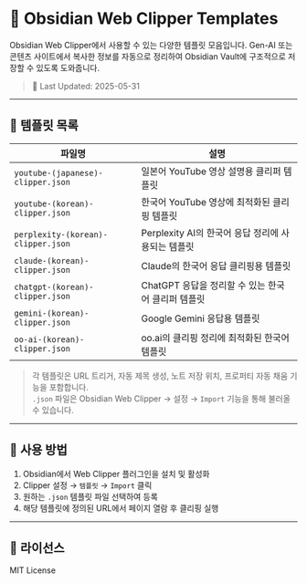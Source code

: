 # 📎 Obsidian Web Clipper Templates

Obsidian Web Clipper에서 사용할 수 있는 다양한 템플릿 모음입니다. Gen-AI 또는 콘텐츠 사이트에서 복사한 정보를 자동으로 정리하여 Obsidian Vault에 구조적으로 저장할 수 있도록 도와줍니다.

> 📅 Last Updated: 2025-05-31

---

## 🧩 템플릿 목록

| 파일명 | 설명 |
|--------|------|
| `youtube-(japanese)-clipper.json` | 일본어 YouTube 영상 설명용 클리퍼 템플릿 |
| `youtube-(korean)-clipper.json` | 한국어 YouTube 영상에 최적화된 클리핑 템플릿 |
| `perplexity-(korean)-clipper.json` | Perplexity AI의 한국어 응답 정리에 사용되는 템플릿 |
| `claude-(korean)-clipper.json` | Claude의 한국어 응답 클리핑용 템플릿 |
| `chatgpt-(korean)-clipper.json` | ChatGPT 응답을 정리할 수 있는 한국어 클리퍼 템플릿 |
| `gemini-(korean)-clipper.json` | Google Gemini 응답용 템플릿 |
| `oo-ai-(korean)-clipper.json` | oo.ai의 클리핑 정리에 최적화된 한국어 템플릿 |

> 각 템플릿은 URL 트리거, 자동 제목 생성, 노트 저장 위치, 프로퍼티 자동 채움 기능을 포함합니다.  
> `.json` 파일은 Obsidian Web Clipper → 설정 → `Import` 기능을 통해 불러올 수 있습니다.

---

## 🔧 사용 방법

1. Obsidian에서 Web Clipper 플러그인을 설치 및 활성화
2. Clipper 설정 → `템플릿` → `Import` 클릭
3. 원하는 `.json` 템플릿 파일 선택하여 등록
4. 해당 템플릿에 정의된 URL에서 페이지 열람 후 클리핑 실행

---

## 🪪 라이선스

MIT License
